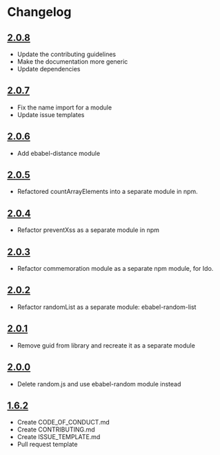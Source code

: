 # Changelog

## [2.0.8](https://github.com/ebabel-eu/ebabel/releases/tag/v2.0.8)
- Update the contributing guidelines
- Make the documentation more generic
- Update dependencies

## [2.0.7](https://github.com/ebabel-eu/ebabel/releases/tag/v2.0.7)
- Fix the name import for a module
- Update issue templates

## [2.0.6](https://github.com/ebabel-eu/ebabel/releases/tag/v2.0.6)
- Add ebabel-distance module

## [2.0.5](https://github.com/ebabel-eu/ebabel/releases/tag/v2.0.5)
- Refactored countArrayElements into a separate module in npm.

## [2.0.4](https://github.com/ebabel-eu/ebabel/releases/tag/v2.0.4)
- Refactor preventXss as a separate module in npm

## [2.0.3](https://github.com/ebabel-eu/ebabel/releases/tag/v2.0.3)
- Refactor commemoration module as a separate npm module, for Ido.

## [2.0.2](https://github.com/ebabel-eu/ebabel/releases/tag/v2.0.2)
- Refactor randomList as a separate module: ebabel-random-list

## [2.0.1](https://github.com/ebabel-eu/ebabel/releases/tag/v2.0.1)
- Remove guid from library and recreate it as a separate module

## [2.0.0](https://github.com/ebabel-eu/ebabel/releases/tag/v2.0.0)
- Delete random.js and use ebabel-random module instead

## [1.6.2](https://github.com/ebabel-eu/ebabel/releases/tag/v1.6.2)
- Create CODE_OF_CONDUCT.md
- Create CONTRIBUTING.md
- Create ISSUE_TEMPLATE.md
- Pull request template